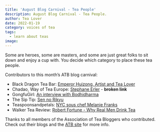 ```yaml
---
title: 'August Blog Carnival - Tea People'
description: August Blog Carnival - Tea People.
author: Tea Lover
date: 2022-01-19
category: voices of tea
tags:
  - learn about teas
image:
---
```


Some are heroes, some are masters, and some are just great folks to sit down and enjoy a cup with. You decide which category to place these tea people.

Contributors to this month’s ATB blog carnival:

- Black Dragon Tea Bar: [Emperor Huizong, Artist and Tea Lover](http://blackdragonteabar.blogspot.com/)
- Chadao, Way of Tea Europe: [Stephane Erler](http://blog.chadao.eu/stephane-erler/) - **broken link**
- GongfuGirl: [An interview with Bodhidharma](http://www.gongfugirl.com/2010/08/an-interview-with-bodhidharma/)
- The Sip Tip: [Sen no Rikyu](http://www.thesiptip.com)
- Teaspoonsandpetals: [NYC sous chef Melanie Franks](http://teaspoonsandpetals.typepad.com/teaspoons-petals/2010/08/tea-talk-nyc-sous-chef-melanie-franks.html)
- Walker Tea Review: [Robert Fortune - Why Real Men Drink Tea](https://web.archive.org/web/20210307020224/http://walkerteareview.com//http:/walkerteareview.com/robert-fortune-why-real-men-drink-tea)

Thanks to all members of the Association of Tea Bloggers who contributed. Check out their blogs and the [ATB site](http://teabloggers.com/) for more info.
